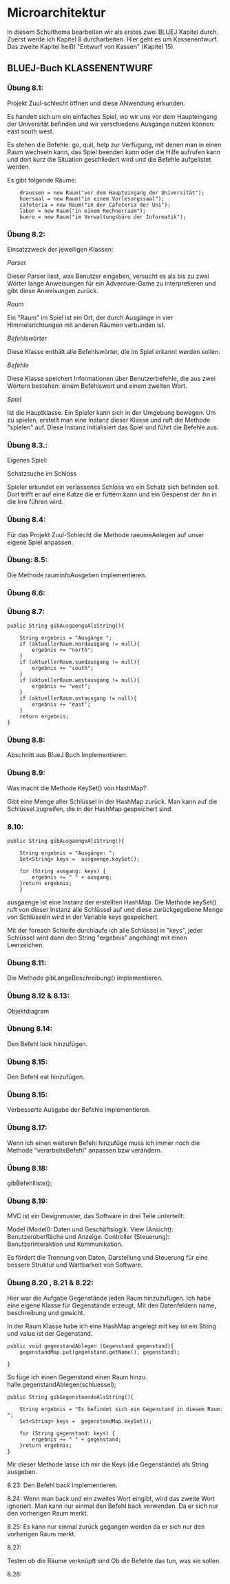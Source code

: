 # Microarchitektur

In diesem Schulthema bearbeiten wir als erstes zwei BLUEJ Kapitel durch.
Zuerst werde ich Kapitel 8 durcharbeiten. Hier geht es um Kassenentwurf. Das zweite Kapitel heißt "Entwurf von Kassen" (Kapitel 15).

## BLUEJ-Buch KLASSENENTWURF

### Übung 8.1:

Projekt Zuul-schlecht öffnen und diese ANwendung erkunden.

Es handelt sich um ein einfaches Spiel, wo wir uns vor dem Haupteingang der Universität befinden und wir verschiedene Ausgänge nutzen können: east south west.

Es stehen die Befehle: go, quit, help zur Verfügung, mit denen man in einen Raum wechseln kann, das Spiel beenden kann oder die Hilfe aufrufen kann und dort kurz die Situation geschliedert wird und die Befehle aufgelistet werden.

Es gibt folgende Räume:

        draussen = new Raum("vor dem Haupteingang der Universität");
        hoersaal = new Raum("in einem Vorlesungssaal");
        cafeteria = new Raum("in der Cafeteria der Uni");
        labor = new Raum("in einem Rechnerraum");
        buero = new Raum("im Verwaltungsbüro der Informatik");

### Übung 8.2:

Einsatzzweck der jeweiligen Klassen:

_Parser_

Dieser Parser liest, was Benutzer eingeben, versucht es als bis zu zwei Wörter lange Anweisungen für ein Adventure-Game zu interpretieren und gibt diese Anweisungen zurück.

_Raum_

Ein "Raum" im Spiel ist ein Ort, der durch Ausgänge in vier Himmelsrichtungen mit anderen Räumen verbunden ist.

_Befehlswörter_

Diese Klasse enthält alle Befehlswörter, die im Spiel erkannt werden sollen.

_Befehle_

Diese Klasse speichert Informationen über Benutzerbefehle, die aus zwei Wörtern bestehen: einem Befehlswort und einem zweiten Wort.

_Spiel_

Ist die Hauptklasse. Ein Spieler kann sich in der Umgebung bewegen. Um zu spielen, erstellt man eine Instanz dieser Klasse und ruft die Methode "spielen" auf. Diese Instanz initialisiert das Spiel und führt die Befehle aus.

### Übung 8.3.:

Eigenes Spiel:

Schatzsuche im Schloss

Spieler erkundet ein verlassenes Schloss wo ein Schatz sich befinden soll. Dort trifft er auf eine Katze die er füttern kann und ein Gespenst der ihn in die Irre führen wird.

### Übung 8.4:

Für das Projekt Zuul-Schlecht die Methode raeumeAnlegen auf unser eigene Spiel anpassen.

### Übung: 8.5:

Die Methode rauminfoAusgeben implementieren.

### Übung 8.6:

### Übung 8.7:

    public String gibAusgaengeAlsString(){

        String ergebnis = "Ausgänge ";
        if (aktuellerRaum.nordausgang != null){
            ergebnis += "north";
        }
        if (aktuellerRaum.suedausgang != null){
            ergebnis += "south";
        }
        if (aktuellerRaum.westausgang != null){
            ergebnis += "west";
        }
        if (aktuellerRaum.ostausgang != null){
            ergebnis += "east";
        }
        return ergebnis;
    }

### Übung 8.8:

Abschnitt aus BlueJ Buch Implementieren.

### Übung 8.9:

Was macht die Methode KeySet() von HashMap?

Gibt eine Menge aller Schlüssel in der HashMap zurück. Man kann auf die Schlüssel zugreifen, die in der HashMap gespeichert sind.

### 8.10:

    public String gibAusgaengeAlsString(){

        String ergebnis = "Ausgänge: ";
        Set<String> keys =  ausgaenge.keySet();

        for (String ausgang: keys) {
            ergebnis += " " + ausgang;
        }return ergebnis;
        }

ausgaenge ist eine Instanz der erstellten HashMap. Die Methode keySet() ruft von dieser Instanz alle Schlüssel auf und diese zurückgegebene Menge von Schlüsseln wird in der Variable keys gespeichert.

Mit der foreach Schleife durchlaufe ich alle Schlüssel in "keys", jeder Schlüssel wird dann den String "ergebnis" angehängt mit einen Leerzeichen.

### Übung 8.11:

Die Methode gibLangeBeschreibung() implementieren.

### Übung 8.12 & 8.13:

Objektdiagram

### Übnung 8.14:

Den Befehl look hinzufügen.

### Übung 8.15:

Den Befehl eat hinzufügen.

### Übung 8.15:

Verbesserte Ausgabe der Befehle implementieren.

### Übung 8.17:

Wenn ich einen weiteren Befehl hinzufüge muss ich immer noch die Methode "verarbeiteBefehl" anpassen bzw verändern.

### Übung 8.18:

gibBefehlliste();

### Übung 8.19:

MVC ist ein Designmuster, das Software in drei Teile unterteilt:

Model (Modell): Daten und Geschäftslogik.
View (Ansicht): Benutzeroberfläche und Anzeige.
Controller (Steuerung): Benutzerinteraktion und Kommunikation.

Es fördert die Trennung von Daten, Darstellung und Steuerung für eine bessere Struktur und Wartbarkeit von Software.

### Übung 8.20 , 8.21 & 8.22:

Hier war die Aufgabe Gegenstände jeden Raum hinzuzufügen.
Ich habe eine eigene Klasse für Gegenstände erzeugt. Mit den Datenfeldern name, beschreibung und gewicht.

In der Raum Klasse habe ich eine HashMap angelegt mit key ist ein String und value ist der Gegenstand.

    public void gegenstandAblegen (Gegenstand gegenstand){
        gegenstandMap.put(gegenstand.getName(), gegenstand);

    }

So füge ich einen Gegenstand einen Raum hinzu.
halle.gegenstandAblegen(schluessel);

    public String gibGegenstaendeAlsString(){

        String ergebnis = "Es befindet sich ein Gegenstand in diesem Raum: ";
        Set<String> keys =  gegenstandMap.keySet();

        for (String gegenstand: keys) {
            ergebnis += " " + gegenstand;
        }return ergebnis;
    }

Mir dieser Methode lasse ich mir die Keys (die Gegenstände) als String ausgeben.

8.23:
Den Befehl back implementieren.

8.24:
Wenn man back und ein zweites Wort eingibt, wird das zweite Wort ignoriert.
Man kann nur einmal den Befehl back verwenden. Da er sich nur den vorherigen Raum merkt.

8.25:
Es kann nur einmal zurück gegangen werden da er sich nur den vorherigen Raum merkt.

8.27:

Testen ob die Räume verknüpft sind
Ob die Befehle das tun, was sie sollen.

8.28:
